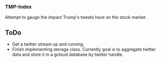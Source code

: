 ### TMP-Index
Attempt to gauge the impact Trump's tweets have on the stock market.

## ToDo

* Get a twitter stream up and running.
* Finish implementing storage class. Currently goal is to aggregate twitter data and store it in a gcloud database by twitter handle.

